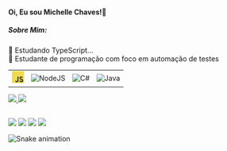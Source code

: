 #### Oi, Eu sou Michelle Chaves!👋

##### Sobre Mim:

🚧 Estudando TypeScript...
<br>
🎯 Estudante de programação com foco em automação de testes
<br>
<table>
  <td>
    <img title="JavaScript" width="25" src="https://raw.githubusercontent.com/devicons/devicon/master/icons/javascript/javascript-original.svg">
  </td>
    <td>
     <img title="NodeJS" width="20" src="https://walde.co/wp-content/uploads/2016/09/nodejs_logo.png">
    </td>
      <td>
        <img title="C#" width="20" src="https://cdn.jsdelivr.net/gh/devicons/devicon/icons/csharp/csharp-original.svg">
      <td>
        <img title="Java" width="20" src="https://cdn.jsdelivr.net/gh/devicons/devicon/icons/java/java-original.svg">
      </td>
  </table>
  
 <div>
  <a href="https://github.com/michellecrodrigues">
  <img height="180em" src="https://github-readme-stats.vercel.app/api?username=michellecrodrigues&show_icons=true&theme=tokyonight&include_all_commits=true&count_private=true"/>
  <img height="100em" src="https://media.discordapp.net/attachments/882798420903989271/889307617283952690/Webp.net-gifmaker.gif?width=406&height=406"/>
 </div>

  ##

  <a href="https://instagram.com/michellec_rodrigues" target="_blank"><img src="https://img.shields.io/badge/-Instagram-%23E4405F?style=for-the-badge&logo=instagram&logoColor=white" target="_blank"></a>
 	<a href="https://discord.gg/mi_passos#0723" target="_blank"><img src="https://img.shields.io/badge/Discord-7289DA?style=for-the-badge&logo=discord&logoColor=white" target="_blank"></a> 
  <a href = "mailto:michellechavesrodrigues1986@gmail.com"><img src="https://img.shields.io/badge/-Gmail-%23333?style=for-the-badge&logo=gmail&logoColor=white" target="_blank"></a>
  <a href="https://www.linkedin.com/in/michelle-rodrigues-passos-17070131" target="_blank"><img src="https://img.shields.io/badge/-LinkedIn-%230077B5?style=for-the-badge&logo=linkedin&logoColor=white" target="_blank"></a> 

  ![Snake animation](https://github.com/rafaballerini/michellecrodrigues/blob/output/github-contribution-grid-snake.svg)
	
